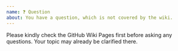 ```yaml
---
name: ❓ Question
about: You have a question, which is not covered by the wiki.
---
```


Please kindly check the GitHub Wiki Pages first before asking any questions.
Your topic may already be clarified there.
